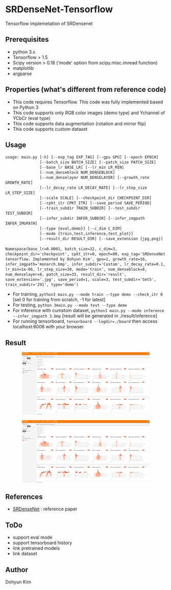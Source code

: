 
# SRDenseNet-Tensorflow
Tensorflow implemetation of SRDensenet 

## Prerequisites
 * python 3.x
 * Tensorflow > 1.5
 * Scipy version > 0.18 ('mode' option from scipy.misc.imread function)
 * matplotlib
 * argparse

## Properties (what's different from reference code)
 * This code requires Tensorflow. This code was fully implemented based on Python 3
 * This code supports only RGB color images (demo type) and Ychannel of YCbCr (eval type) 
 * This code supports data augmentation (rotation and mirror flip)
 * This code supports custom dataset


## Usage
```
usage: main.py [-h] [--exp_tag EXP_TAG] [--gpu GPU] [--epoch EPOCH]
               [--batch_size BATCH_SIZE] [--patch_size PATCH_SIZE]
               [--base_lr BASE_LR] [--lr_min LR_MIN]
               [--num_denseblock NUM_DENSEBLOCK]
               [--num_denselayer NUM_DENSELAYER] [--growth_rate GROWTH_RATE]
               [--lr_decay_rate LR_DECAY_RATE] [--lr_step_size LR_STEP_SIZE]
               [--scale SCALE] [--checkpoint_dir CHECKPOINT_DIR]
               [--cpkt_itr CPKT_ITR] [--save_period SAVE_PERIOD]
               [--train_subdir TRAIN_SUBDIR] [--test_subdir TEST_SUBDIR]
               [--infer_subdir INFER_SUBDIR] [--infer_imgpath INFER_IMGPATH]
               [--type {eval,demo}] [--c_dim C_DIM]
               [--mode {train,test,inference,test_plot}]
               [--result_dir RESULT_DIR] [--save_extension {jpg,png}]

Namespace(base_lr=0.0001, batch_size=32, c_dim=3, checkpoint_dir='checkpoint', cpkt_itr=0, epoch=80, exp_tag='SRDenseNet tensorflow. Implemented by Dohyun Kim', gpu=1, growth_rate=16, infer_imgpath='monarch.bmp', infer_subdir='Custom', lr_decay_rate=0.1, lr_min=1e-06, lr_step_size=30, mode='train', num_denseblock=8, num_denselayer=8, patch_size=33, result_dir='result', save_extension='.jpg', save_period=1, scale=3, test_subdir='Set5', train_subdir='291', type='demo')
```

 * For training, `python3 main.py --mode train --type demo --check_itr 0` [set 0 for training from scratch, -1 for latest]
 * For testing, `python 3main.py --mode test --type demo`
 * For inference with cumstom dataset, `python3 main.py --mode inference --infer_imgpath 3.bmp` [result will be generated in ./result/inference]
 * For running tensorboard, `tensorboard --logdir=./board` then access localhost:6006 with your browser

## Result
</p>
<p align="center">
<img src="https://raw.githubusercontent.com/ppooiiuuyh/SR_SRCNN/master/asset/srcnn_result3.png" width="400">
</p>

</p>
<p align="center">
<img src="https://raw.githubusercontent.com/ppooiiuuyh/SR_SRCNN/master/asset/srcnn_result3.png" width="400">
</p>



## References
* [SRDenseNet](http://openaccess.thecvf.com/content_ICCV_2017/papers/Tong_Image_Super-Resolution_Using_ICCV_2017_paper.pdf) : reference paper



## ToDo
* support eval mode
* support tensorboard history
* link pretrained models
* link dataset

## Author
Dohyun Kim



